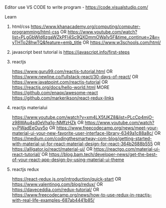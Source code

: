 
Editor
	use VS CODE to write program - https://code.visualstudio.com/

Learn

1. html/css
	https://www.khanacademy.org/computing/computer-programming/html-css
	OR
	https://www.youtube.com/watch?list=PLgGbWId6zgaWZkPFI4Sc9QXDmmOWa1v5F&time_continue=2&v=yTHTo28hwTQ&feature=emb_title
	OR
	https://www.w3schools.com/html/

2. javascript
	best tutorial is https://javascript.info/first-steps

3. reactjs

	https://www.guru99.com/reactjs-tutorial.html
		OR
	https://www.newline.co/fullstack-react/30-days-of-react/
		OR
	https://www.javatpoint.com/reactjs-tutorial
		OR
	https://reactjs.org/docs/hello-world.html
		MORE
			https://github.com/enaqx/awesome-react
			https://github.com/markerikson/react-redux-links

4. reactjs materialui

	https://www.youtube.com/watch?v=xm4LX5fJKZ8&list=PLcCp4mjO-z98WAu4sd0eVha1g-NMfzHZk
			OR
	https://www.youtube.com/watch?v=PWadEeOuv5o
			OR
	https://www.freecodecamp.org/news/meet-your-material-ui-your-new-favorite-user-interface-library-6349a1c88a8c/
			OR
	https://medium.com/codingthesmartway-com-blog/getting-started-with-material-ui-for-react-material-design-for-react-364b2688b555
			OR
	https://alligator.io/react/material-ui/
			OR
	https://reactgo.com/material-ui-react-tutorial/
			OR
	https://blog.bam.tech/developer-news/get-the-best-of-your-react-app-design-by-using-material-ui-theme

5. reactjs redux

	https://react-redux.js.org/introduction/quick-start
			OR
	https://www.valentinog.com/blog/redux/
			OR
	https://daveceddia.com/redux-tutorial/
			OR
	https://www.freecodecamp.org/news/how-to-use-redux-in-reactjs-with-real-life-examples-687ab4441b85/
